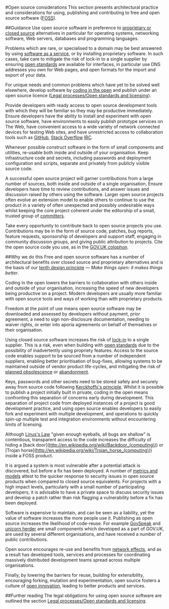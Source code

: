 #Open source considerations
This section presents architectural practice and considerations for using, publishing and contributing to free and open source software ([FOSS](http://en.wikipedia.org/wiki/Free_and_open-source_software)).

##Guidance
Use open source software in preference to [proprietary or closed source](http://en.wikipedia.org/wiki/Proprietary_software) alternatives in particular for operating systems, networking software, Web servers, databases and programming languages.

Problems which are rare, or specialised to a domain may be best answered by using [software as a service](http://en.wikipedia.org/wiki/Software_as_a_service), or by installing proprietary software. In such cases, take care to mitigate the risk of lock-in to a single supplier by ensuring [open standards](http://consultation.cabinetoffice.gov.uk/openstandards/) are available for interfaces, in particular use DNS addresses you own for Web pages, and open formats for the import and export of your data.

For unique needs and common problems which have yet to be solved well elsewhere, develop software by [coding in the open](http://digital.cabinetoffice.gov.uk/2012/10/12/coding-in-the-open/) and publish under an open source licence ([Legal processes/Open standards and licensing]()).

Provide developers with ready access to open source development tools with which they will be familiar so they may be productive immediately. Ensure developers have the ability to install and experiment with open source software, have environments to easily publish prototype services on The Web, have convenient access to a wide variety of network connected devices for testing Web sites, and have unrestricted access to collaboration tools such as [GitHub](https://github.com), [Stack Overflow](http://stackoverflow.com/) [IRC](http://en.wikipedia.org/wiki/Internet_Relay_Chat).

Whenever possible construct software in the form of small components and utilities, re-usable both inside and outside of your organisation.  Keep infrastructure code and secrets, including passwords and deployment configuration and scripts, separate and privately from publicly visible source code.

A successful open source project will garner contributions from a large number of sources, both inside and outside of a single organisation. Ensure developers have time to review contributions, and answer issues and discussion raised by others using the software. Larger open source projects often evolve an extension model to enable others to continue to use the product in a variety of often unexpected and possibly undesirable ways whilst keeping the core project coherent under the editorship of a small, trusted group of [committers](http://en.wikipedia.org/wiki/Committer).

Take every opportunity to contribute back to open source projects you use. Contributions may be in the form of source code, patches, bug reports, feature requests, sponsorship of developers and support staff, engaging in community discussion groups, and giving public attribution to projects. Cite the open source code you use, as in the [GOV.UK colophon](http://digital.cabinetoffice.gov.uk/govuk-launch-colophon/).

##Why we do this
Free and open source software has a number of architectural benefits over closed source and proprietary alternatives and is the basis of our [tenth design principle](https://www.gov.uk/designprinciples#tenth) &mdash; _Make things open: it makes things better_.

Coding in the open lowers the barriers to collaboration with others inside and outside of your organisation, increasing the speed of new developers being productive on a project. Modern developers are usually more familiar with open source tools and ways of working than with proprietary products.

Freedom at the point of use means open source software may be downloaded and assessed by developers without payment, prior agreement, a need to sign non-disclosure documentation, needing to waiver rights, or enter into aporia agreements on behalf of themselves or their organisation.

Using closed source software increases the risk of [lock-in](http://en.wikipedia.org/wiki/Vendor_lock-in) to a single supplier.
This is a risk, even when building with [open standards](http://consultation.cabinetoffice.gov.uk/openstandards/) due to the possibility of inadvertently using propriety features.
Access to the source code enables support to be sourced from a number of independent suppliers, enabling better prioritisation of bug-fixes, allowing systems to be maintained outside of vendor product life-cycles, and mitigating the risk of [planned obsolescence](http://en.wikipedia.org/wiki/Planned_obsolescence) or [abandonment](http://en.wikipedia.org/wiki/Abandonware).

Keys, passwords and other secrets need to be stored safely and securely away from source code following [Kerckhoffs's principle](http://en.wikipedia.org/wiki/Kerckhoffs%27_principle).
Whilst it is possible to publish a project initially built in private, coding in the open means confronting this separation of concerns early during development.
This separation of project code from deployed instances of a project is good development practice, and using open source enables developers to easily fork and experiment with multiple development, and operations to quickly spin-up multiple test and integration environments without encountering limits of licensing.

Although [Linus's Law](http://en.wikipedia.org/wiki/Linus%27s_law) "given enough eyeballs, all bugs are shallow" is contentious,
transparent access to the code increases the difficulty of hiding a
[back door](http://en.wikipedia.org/wiki/Backdoor_(computing\)) or [Trojan horse](http://en.wikipedia.org/wiki/Trojan_horse_(computing\)) inside a FOSS product. 

It is argued a system is most vulnerable after a potential attack is discovered, but before a fix has been deployed. A number of [metrics and models](http://en.wikipedia.org/wiki/Open_source_software_security#Metrics_and_Models) attest to the quicker response to security issues in open source products when compared to closed source equivalents. For projects with a high impact levels, particularly with a small number of participating developers, it is advisable to have a private space to discuss security issues and develop a patch rather than risk flagging a vulnerability before a fix has been deployed.

Software is expensive to maintain, and can be seen as a liability, yet the value of software increases the more people use it. Publishing as open source increases the likelihood of code-reuse. For example [GovSpeak](https://github.com/alphagov/govspeak) and [unicorn herder](https://github.com/alphagov/unicornherder) are small components which developed as a part of GOV.UK, are used by several different organisations, and have received a number of public contributions.

Open source encourages re-use and benefits from [network effects](http://en.wikipedia.org/wiki/Network_effect), and as a result has developed tools, services and processes for coordinating massively distributed development teams spread across multiple organisations.

Finally, by lowering the barriers for reuse, building for extensibility, encouraging forking, mutation and experimentation, open source fosters a culture of [open innovation](http://en.wikipedia.org/wiki/Open_innovation), leading to better products and services.

##Further reading
The legal obligations for using open source software are outlined the section [Legal processes/Open standards and licensing]().
